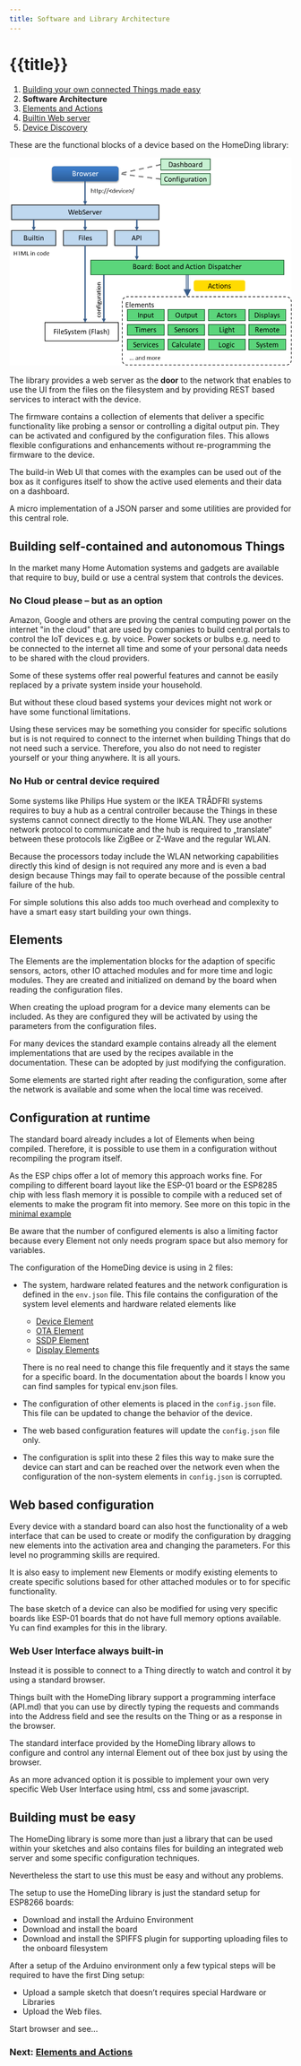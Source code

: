 ```yaml
---
title: Software and Library Architecture
---
```


# {{title}}

1. [Building your own connected Things made easy](/concepts/paper01.md)
2. **Software Architecture**
3. [Elements and Actions](/concepts/paper03.md)
4. [Builtin Web server](/concepts/paper04.md)
5. [Device Discovery](/concepts/paper05.md)

These are the functional blocks of a device based on the HomeDing library:

![Internal software architecture blocks](/concepts/architectureblocks.png "w600")

The library provides a web server 
as the **door** to the network that enables to use the UI from the files on the filesystem and by providing REST based services to interact with the device.

The firmware contains a collection of elements that deliver a specific functionality like probing a sensor or controlling a digital output pin. They can be
activated and configured by the configuration files. This allows flexible configurations and enhancements without re-programming the firmware to the device.

The build-in Web UI that comes with the examples can be used out of the box as it configures itself to show the active used elements and their data on a dashboard.

A micro implementation of a JSON parser and some utilities are provided for this central role.


## Building self-contained and autonomous Things

In the market many Home Automation systems and gadgets are available
that require to buy, build or use a central system that controls the devices.


### No Cloud please – but as an option

Amazon, Google and others are proving the central computing power on the internet "in the cloud" that are used by companies to build central portals to control the IoT devices e.g. by voice.
Power sockets or bulbs e.g. need to be connected to the internet all time and some of your personal data needs to be shared with the cloud providers.

Some of these systems offer real powerful features and cannot be easily replaced by a private system inside your household.

But without these cloud based systems your devices might not work or have some functional limitations.

Using these services may be something you consider for specific solutions but is is not required to connect to the internet when building Things that do not need such a service.
Therefore, you also do not need to register yourself or your thing anywhere. It is all yours.


### No Hub or central device required

Some systems like Philips Hue system or the IKEA TRÅDFRI systems requires to buy a hub as a central controller because the Things in these systems cannot connect directly to the Home WLAN. They use another network protocol to communicate and the hub is required to „translate“ between these protocols like ZigBee or Z-Wave and the regular WLAN.

Because the processors today include the WLAN networking capabilities directly this kind of design is not required any more and is even a bad design because Things may fail to operate because of the possible central failure of the hub.

For simple solutions this also adds too much overhead and complexity to have a smart easy start building your own things.


## Elements 

The Elements are the implementation blocks for the adaption of specific sensors, actors, other IO attached modules and for more time and logic modules. They are created and initialized on demand by the board when reading the configuration files.

When creating the upload program for a device many elements can be included. As they are configured they will be activated by using the parameters from the configuration files.

For many devices the standard example contains already all the element implementations that are used by the recipes available in the documentation. These can be adopted by just modifying the configuration.

Some elements are started right after reading the configuration, some after the network is available and some when the local time was received.


## Configuration at runtime

The standard board already includes a lot of Elements when being compiled. Therefore, it is possible to use them in a configuration without recompiling the program itself.

As the ESP chips offer a lot of memory this approach works fine. For compiling to different board layout like the ESP-01 board or the ESP8285 chip with less flash memory it is possible to compile with a reduced set of elements to make the program fit into memory. See more on this topic in the [minimal example](/examples/minimal.md)

Be aware that the number of configured elements is also a limiting factor because every Element not only needs program space but also memory for variables.

The configuration of the HomeDing device is using in 2 files:

* The system, hardware related features and the network configuration is defined in the `env.json` file. This file contains the configuration of the system level elements and hardware related elements like
    * [Device Element](/elements/device.md)
    * [OTA Element](/elements/ota.md)
    * [SSDP Element](/elements/ssdp.md)
    * [Display Elements](/displays/index.md)

  There is no real need to change this file frequently and it stays the same for a specific board. In the documentation about the boards I know you can find samples for typical env.json files. 

* The configuration of other elements is  placed in the `config.json` file. This file can be updated to change the behavior of the device.

* The web based configuration features will update the `config.json` file only.

* The configuration is split into these 2 files this way to make sure the device can start and can be reached over the network even when the configuration of the non-system elements in `config.json` is corrupted.


## Web based configuration

Every device with a standard board can also host the functionality of a web interface that can be used to create or modify the configuration by dragging new elements into the activation area and changing the parameters.
For this level no programming skills are required.  

It is also easy to implement new Elements or modify existing elements to create specific solutions based for other attached modules or to for specific functionality.

The base sketch of a device can also be modified for using very specific boards like ESP-01 boards that do not have full memory options available. Yu can find examples for this in the library.


### Web User Interface always built-in

Instead it is possible to connect to a Thing directly to watch and control it by using a standard browser.

Things built with the HomeDing library support a programming interface (API.md) that you can use by directly typing the requests and commands into the Address field and see the results on the Thing or as a response in the browser.

The standard interface provided by the HomeDing library allows to configure and control any internal Element out of thee box just by using the browser.

As an more advanced option it is possible to implement your own very specific Web User Interface using html, css and some javascript.

## Building must be easy

The HomeDing library is some more than just a library that can be used within your sketches and also contains files for building an integrated web server and some specific configuration techniques.

Nevertheless the start to use this must be easy and without any problems.

The setup to use the HomeDing library is just the standard setup for ESP8266 boards:

* Download and install the Arduino Environment
* Download and install the board
* Download and install the SPIFFS plugin for supporting uploading files to the onboard filesystem

After a setup of the Arduino environment only a few typical steps will be required to have the first Ding setup:

* Upload a sample sketch that doesn’t requires special Hardware or Libraries
* Upload the Web files.

Start browser and see...

### Next: [Elements and Actions](/concepts/paper03.md)